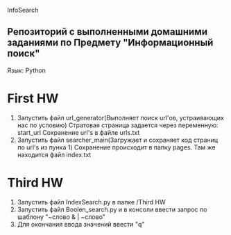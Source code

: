 InfoSearch
## Репозиторий с выполненными домашними заданиями по Предмету "Информационный поиск"
Язык: Python
 
# First HW

1. Запустить файл url_generator(Выполняет поиск url'ов, устраивающих нас по условию) 
    Стратовая страница задается через переменную: start_url
    Сохранение url's в файле urls.txt
2. Запустить файл searcher_main(Загружает и сохраняет код страниц по url's из пунка 1)
    Сохранение происходит в папку pages. Там же находится файл index.txt

# Third HW
1. Запустить файл IndexSearch.py в папке /Third HW
2. Запустить файл Boolen_search.py и в консоли ввести запрос по шаблону "~слово & | ~слово"
3. Для окончания ввода значений ввести "q"
